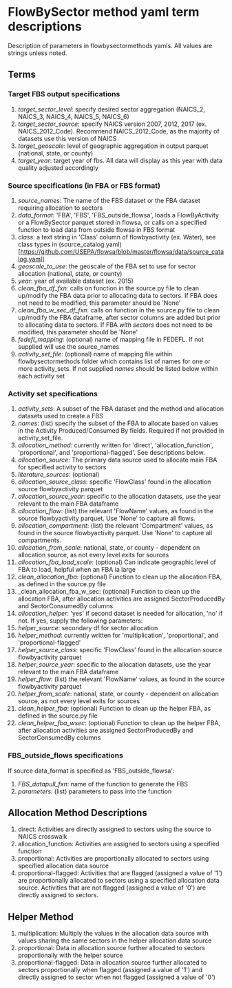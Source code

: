 # FlowBySector method yaml term descriptions
Description of parameters in flowbysectormethods yamls. All values are strings unless noted. 

## Terms
### Target FBS output specifications
1. _target_sector_level_: specify desired sector aggregation
   (NAICS_2, NAICS_3, NAICS_4, NAICS_5, NAICS_6)
2. _target_sector_source_: specify NAICS version 2007, 2012, 2017 (ex. NAICS_2012_Code).
   Recommend NAICS_2012_Code, as the majority of datasets use this version of NAICS
3. _target_geoscale_: level of geographic aggregation in output parquet (national, state, or county)
4. _target_year_: target year of fbs. All data will display as this year with data quality adjusted accordingly

### Source specifications (in FBA or FBS format)
1. _source_names_: The name of the FBS dataset or the FBA dataset requiring allocation to sectors
2. _data_format_: 'FBA', 'FBS', 'FBS_outside_flowsa', loads a FlowByActivity or a FlowBySector
   parquet stored in flowsa, or calls on a specified function to load data from outside flowsa in FBS format
3. _class_: a text string in 'Class' column of flowbyactivity (ex. Water), see class types in
   (source_catalog.yaml)[https://github.com/USEPA/flowsa/blob/master/flowsa/data/source_catalog.yaml]
4. _geoscale_to_use_: the geoscale of the FBA set to use for sector allocation
   (national, state, or county)
5. _year_: year of available dataset (ex. 2015)
6. _clean_fba_df_fxn_: calls on function in the source.py file to clean up/modify
   the FBA data prior to allocating data to sectors. If FBA does not need to be modified,
   this parameter should be 'None'
7. _clean_fba_w_sec_df_fxn_: calls on function in the source.py file to clean up/modify the
   FBA dataframe, after sector columns are added but prior to allocating data to sectors.
   If FBA _with sectors_ does not need to be modified, this parameter should be 'None'
8. _fedefl_mapping_: (optional) name of mapping file in FEDEFL. If not supplied will use
   the source_names
9. _activity_set_file_: (optional) name of mapping file within flowbysectormethods folder
   which contains list of names for one or more activity_sets. If not supplied
   _names_ should be listed below within each activity set

### Activity set specifications
1. _activity_sets_: A subset of the FBA dataset and the method and allocation datasets used to create a FBS
2. _names_: (list) specify the subset of the FBA to allocate based on values in the
   Activity Produced/Consumed By fields. Required if not provided in activity_set_file.
3. _allocation_method_: currently written for 'direct', 'allocation_function',
   'proportional', and 'proportional-flagged'. See descriptions below.
4. _allocation_source_: The primary data source used to allocate main FBA for
   specified activity to sectors
5. _literature_sources_: (optional)
6. _allocation_source_class_: specific 'FlowClass' found in the allocation source
   flowbyactivity parquet
7. _allocation_source_year_: specific to the allocation datasets, use the year relevant
   to the main FBA dataframe
8. _allocation_flow_: (list) the relevant 'FlowName' values, as found in the source
   flowbyactivity parquet. Use 'None' to capture all flows.
9. _allocation_compartment_: (list) the relevant 'Compartment' values, as found in the source
   flowbyactivity parquet. Use 'None' to capture all compartments.
10. _allocation_from_scale_: national, state, or county - dependent on allocation source,
   as not every level exits for sources
11. _allocation_fba_load_scale_: (optional) Can indicate geographic level of FBA to load,
    helpful when an FBA ia large
12. _clean_allocation_fba_: (optional) Function to clean up the allocation FBA, as defined in
    the source.py file
13. _clean_allocation_fba_w_sec: (optional) Function to clean up the allocation FBA, after
    allocation activities are assigned SectorProducedBy and SectorConsumedBy columns
14. _allocation_helper_: 'yes' if second dataset is needed for allocation,
    'no' if not. If yes, supply the following parameters:
15. _helper_source_: secondary df for sector allocation
16. _helper_method_: currently written for 'multiplication', 'proportional', and 'proportional-flagged'
17. _helper_source_class_: specific 'FlowClass' found in the allocation source
    flowbyactivity parquet
18. _helper_source_year_: specific to the allocation datasets, use the year relevant
    to the main FBA dataframe
19. _helper_flow_: (list) the relevant 'FlowName' values, as found in the source
    flowbyactivity parquet
20. _helper_from_scale_: national, state, or county - dependent on allocation source,
    as not every level exits for sources
21. _clean_helper_fba_: (optional) Function to clean up the helper FBA, as defined in
    the source.py file
22. _clean_helper_fba_wsec_: (optional) Function to clean up the helper FBA, after
    allocation activities are assigned SectorProducedBy and SectorConsumedBy columns

### FBS_outside_flows specifications
If source data_format is specified as 'FBS_outside_flowsa':
1. _FBS_datapull_fxn_: name of the function to generate the FBS
2. _parameters_: (list) parameters to pass into the function

## Allocation Method Descriptions
1. direct: Activities are directly assigned to sectors using the source to NAICS crosswalk
2. allocation_function: Activities are assigned to sectors using a specified function
3. proportional: Activities are proportionally allocated to sectors using specified allocation data source
4. proportional-flagged: Activities that are flagged (assigned a value of '1') are proportionally allocated
   to sectors using a specified allocation data source. Activities that are not flagged
   (assigned a value of '0') are directly assigned to sectors. 

## Helper Method
1. multiplication: Multiply the values in the allocation data source with values sharing the same sectors
   in the helper allocation data source
2. proportional: Data in allocation source further allocated to sectors proportionally with the helper source
3. proportional-flagged: Data in allocation source further allocated to sectors proportionally
   when flagged (assigned a value of '1') and directly assigned to sector when not flagged
   (assigned a value of '0')
